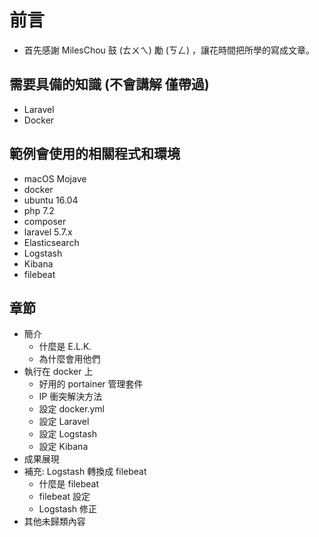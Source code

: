 # 前言

* 首先感謝 MilesChou 鼓 \(ㄊㄨㄟ\) 勵 \(ㄎㄥ\) ，讓花時間把所學的寫成文章。

## 需要具備的知識 \(不會講解 僅帶過\)

* Laravel
* Docker

## 範例會使用的相關程式和環境

* macOS Mojave
* docker
* ubuntu 16.04
* php 7.2
* composer
* laravel 5.7.x
* Elasticsearch
* Logstash
* Kibana 
* filebeat

## 章節

* 簡介
  * 什麼是 E.L.K.
  * 為什麼會用他們
* 執行在 docker 上
  * 好用的 portainer 管理套件
  * IP 衝突解決方法
  * 設定 docker.yml
  * 設定 Laravel
  * 設定 Logstash
  * 設定 Kibana
* 成果展現
* 補充: Logstash 轉換成 filebeat
  * 什麼是 filebeat
  * filebeat 設定
  * Logstash 修正
* 其他未歸類內容

